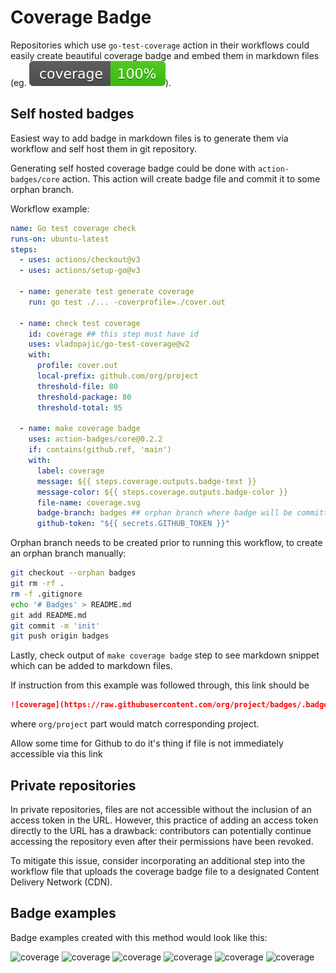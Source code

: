 # Coverage Badge

Repositories which use `go-test-coverage` action in their workflows could easily create beautiful coverage badge and embed them in markdown files (eg. ![coverage](https://raw.githubusercontent.com/vladopajic/go-test-coverage/badges/.badges/main/coverage.svg)).

## Self hosted badges

Easiest way to add badge in markdown files is to generate them via workflow and self host them in git repository.

Generating self hosted coverage badge could be done with `action-badges/core` action. This action will create badge file and commit it to some orphan branch.

Workflow example:

```yml
name: Go test coverage check
runs-on: ubuntu-latest
steps:
  - uses: actions/checkout@v3
  - uses: actions/setup-go@v3
  
  - name: generate test generate coverage
    run: go test ./... -coverprofile=./cover.out

  - name: check test coverage
    id: coverage ## this step must have id
    uses: vladopajic/go-test-coverage@v2
    with:
      profile: cover.out
      local-prefix: github.com/org/project
      threshold-file: 80
      threshold-package: 80
      threshold-total: 95
  
  - name: make coverage badge
    uses: action-badges/core@0.2.2
    if: contains(github.ref, 'main')
    with:
      label: coverage
      message: ${{ steps.coverage.outputs.badge-text }}
      message-color: ${{ steps.coverage.outputs.badge-color }}
      file-name: coverage.svg
      badge-branch: badges ## orphan branch where badge will be committed
      github-token: "${{ secrets.GITHUB_TOKEN }}"
```

Orphan branch needs to be created prior to running this workflow, to create an orphan branch manually:

```bash
git checkout --orphan badges
git rm -rf .
rm -f .gitignore
echo '# Badges' > README.md
git add README.md
git commit -m 'init'
git push origin badges
```

Lastly, check output of `make coverage badge` step to see markdown snippet which can be added to markdown files. 

If instruction from this example was followed through, this link should be

```markdown
![coverage](https://raw.githubusercontent.com/org/project/badges/.badges/main/coverage.svg)
```

where `org/project` part would match corresponding project.

Allow some time for Github to do it's thing if file is not immediately accessible via this link

## Private repositories

In private repositories, files are not accessible without the inclusion of an access token in the URL. However, this practice of adding an access token directly to the URL has a drawback: contributors can potentially continue accessing the repository even after their permissions have been revoked. 

To mitigate this issue, consider incorporating an additional step into the workflow file that uploads the coverage badge file to a designated Content Delivery Network (CDN).


## Badge examples

Badge examples created with this method would look like this:

![coverage](https://raw.githubusercontent.com/vladopajic/go-test-coverage/badges/.badges/badge-examples/coverage-0.svg)
![coverage](https://raw.githubusercontent.com/vladopajic/go-test-coverage/badges/.badges/badge-examples/coverage-50.svg)
![coverage](https://raw.githubusercontent.com/vladopajic/go-test-coverage/badges/.badges/badge-examples/coverage-70.svg)
![coverage](https://raw.githubusercontent.com/vladopajic/go-test-coverage/badges/.badges/badge-examples/coverage-80.svg)
![coverage](https://raw.githubusercontent.com/vladopajic/go-test-coverage/badges/.badges/badge-examples/coverage-90.svg)
![coverage](https://raw.githubusercontent.com/vladopajic/go-test-coverage/badges/.badges/badge-examples/coverage-100.svg)
